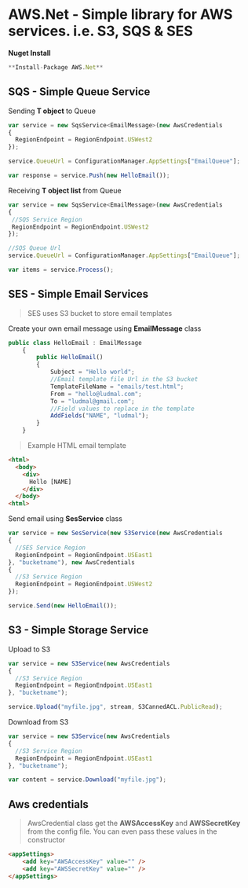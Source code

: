 AWS.Net - Simple library for AWS services. i.e. S3, SQS & SES
==============================================================

**Nuget Install**

```javascript
**Install-Package AWS.Net**
```

SQS - Simple Queue Service 
--------------------------

Sending **T object** to Queue
```javascript
var service = new SqsService<EmailMessage>(new AwsCredentials
{
  RegionEndpoint = RegionEndpoint.USWest2
});

service.QueueUrl = ConfigurationManager.AppSettings["EmailQueue"];

var response = service.Push(new HelloEmail());
```

Receiving **T object list** from Queue
```javascript
var service = new SqsService<EmailMessage>(new AwsCredentials
{
 //SQS Service Region
 RegionEndpoint = RegionEndpoint.USWest2
});

//SQS Queue Url
service.QueueUrl = ConfigurationManager.AppSettings["EmailQueue"];

var items = service.Process();
```

SES - Simple Email Services
---------------------------
> SES uses S3 bucket to store email templates

Create your own email message using **EmailMessage** class
```javascript
public class HelloEmail : EmailMessage
    {
        public HelloEmail()
        {
            Subject = "Hello world";
            //Email template file Url in the S3 bucket
            TemplateFileName = "emails/test.html";
            From = "hello@ludmal.com";
            To = "ludmal@gmail.com";
            //Field values to replace in the template
            AddFields("NAME", "ludmal");
        }
    }
```

> Example HTML email template 

```html
<html>
  <body>
    <div>
      Hello [NAME]
    </div>
  </body>
<html>
```

Send email using **SesService** class
```javascript
var service = new SesService(new S3Service(new AwsCredentials
{
  //SES Service Region
  RegionEndpoint = RegionEndpoint.USEast1
}, "bucketname"), new AwsCredentials
{
  //S3 Service Region
  RegionEndpoint = RegionEndpoint.USWest2
});

service.Send(new HelloEmail());
```

S3 - Simple Storage Service
---------------------------

Upload to S3

```javascript
var service = new S3Service(new AwsCredentials
{
  //S3 Service Region
  RegionEndpoint = RegionEndpoint.USEast1
}, "bucketname");

service.Upload("myfile.jpg", stream, S3CannedACL.PublicRead);
```

Download from S3

```javascript
var service = new S3Service(new AwsCredentials
{
  //S3 Service Region
  RegionEndpoint = RegionEndpoint.USEast1
}, "bucketname");

var content = service.Download("myfile.jpg");
```

Aws credentials
--------------------

> AwsCredential class get the **AWSAccessKey** and **AWSSecretKey** from the config file. You can even pass these values in the constructor

```html
<appSettings>
    <add key="AWSAccessKey" value="" />
    <add key="AWSSecretKey" value="" />
</appSettings>
```
